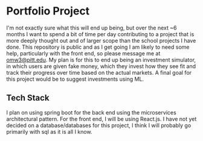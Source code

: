 # Portfolio Project
I'm not exactly sure what this will end up being, but over the next ~6 months I want to spend a bit of time per day contributing to a project that is more deeply thought out and of larger scope than the school projects I have done. This repository is public and as I get going I am likely to need some help, particularly with the front end, so please message me at omw3@pitt.edu. My plan is for this to end up being an investment simulator, in which users are given fake money, which they invest how they see fit and track their progress over time based on the actual markets. A final goal for this project would be to suggest investments using ML.
## Tech Stack
I plan on using spring boot for the back end using the microservices architectural pattern. For the front end, I will be using React.js. I have not yet decided on a database/databases for this project, I think I will probably go primarily with sql as it is all I know.
